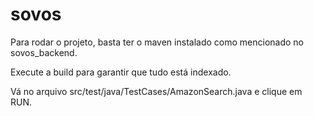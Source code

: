 # sovos

Para rodar o projeto, basta ter o maven instalado como mencionado no sovos_backend.

Execute a build para garantir que tudo está indexado.

Vá no arquivo src/test/java/TestCases/AmazonSearch.java e clique em RUN.

